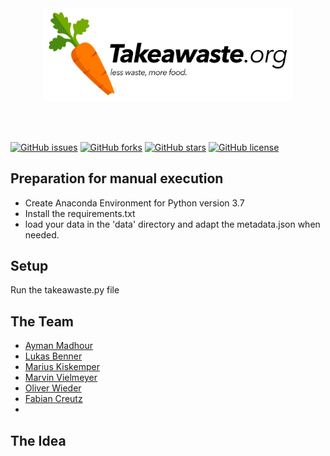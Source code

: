 <div align="center">

<img src="doc/logo.png" alt="Logo" width="400" align="center"/>
<br>
<br>
<br>
<br>

</div>

[![GitHub issues](https://img.shields.io/github/issues/BennerLukas/takeawaste)](https://github.com/BennerLukas/takeawaste/issues)
[![GitHub forks](https://img.shields.io/github/forks/BennerLukas/takeawaste)](https://github.com/BennerLukas/takeawaste/network)
[![GitHub stars](https://img.shields.io/github/stars/BennerLukas/takeawaste)](https://github.com/BennerLukas/takeawaste/stargazers)
[![GitHub license](https://img.shields.io/github/license/BennerLukas/takeawaste)](https://github.com/BennerLukas/takeawaste/blob/main/LICENSE)

## Preparation for manual execution
- Create Anaconda Environment for Python version 3.7
- Install the requirements.txt
- load your data in the 'data' directory and adapt the metadata.json when needed.

## Setup
Run the takeawaste.py file

## The Team
- [Ayman Madhour](https://github.com/Madhour)
- [Lukas Benner](https://github.com/BennerLukas)
- [Marius Kiskemper](https://github.com/Marius2311)
- [Marvin Vielmeyer](https://github.com/MarvV8)
- [Oliver Wieder](https://github.com/OWDSC)
- [Fabian Creutz](https://github.com/yellowsh29)
- 
## The Idea
